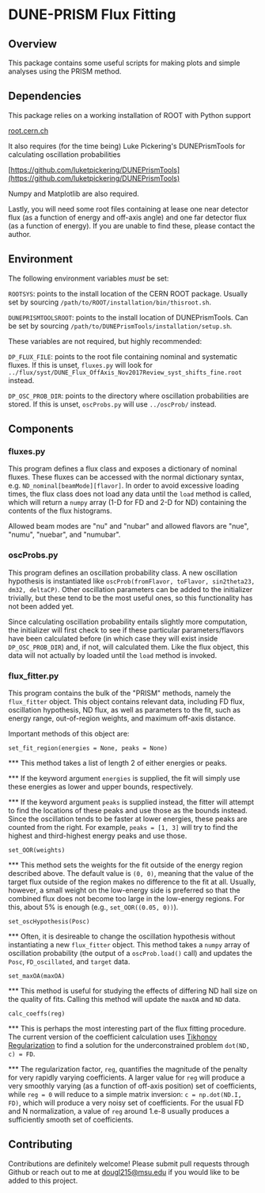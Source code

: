# DUNE-PRISM Flux Fitting

## Overview

This package contains some useful scripts for making plots and simple analyses using the PRISM method.

## Dependencies

This package relies on a working installation of ROOT with Python support

[root.cern.ch](root.cern.ch)

It also requires (for the time being) Luke Pickering's DUNEPrismTools for calculating oscillation probabilities

[https://github.com/luketpickering/DUNEPrismTools](https://github.com/luketpickering/DUNEPrismTools)

Numpy and Matplotlib are also required.

Lastly, you will need some root files containing at lease one near detector flux (as a function of energy and off-axis angle) and one far detector flux (as a function of energy).  If you are unable to find these, please contact the author.

## Environment

The following environment variables *must* be set:

`ROOTSYS`: points to the install location of the CERN ROOT package.  Usually set by sourcing `/path/to/ROOT/installation/bin/thisroot.sh`.

`DUNEPRISMTOOLSROOT`: points to the install location of DUNEPrismTools.  Can be set by sourcing `/path/to/DUNEPrismTools/installation/setup.sh`.

These variables are not required, but highly recommended:

`DP_FLUX_FILE`: points to the root file containing nominal and systematic fluxes.  If this is unset, `fluxes.py` will look for `../flux/syst/DUNE_Flux_OffAxis_Nov2017Review_syst_shifts_fine.root` instead.

`DP_OSC_PROB_DIR`: points to the directory where oscillation probabilities are stored.  If this is unset, `oscProbs.py` will use `../oscProb/` instead.

## Components

### fluxes.py

This program defines a flux class and exposes a dictionary of nominal fluxes.  These fluxes can be accessed with the normal dictionary syntax, e.g. `ND_nominal[beamMode][flavor]`.  In order to avoid excessive loading times, the flux class does not load any data until the `load` method is called, which will return a `numpy` array (1-D for FD and 2-D for ND) containing the contents of the flux histograms.

Allowed beam modes are "nu" and "nubar" and allowed flavors are "nue", "numu", "nuebar", and "numubar".

### oscProbs.py

This program defines an oscillation probability class.  A new oscillation hypothesis is instantiated like `oscProb(fromFlavor, toFlavor, sin2theta23, dm32, deltaCP)`.  Other oscillation parameters can be added to the initializer trivially, but these tend to be the most useful ones, so this functionality has not been added yet.

Since calculating oscillation probability entails slightly more computation, the initializer will first check to see if these particular parameters/flavors have been calculated before (in which case they will exist inside `DP_OSC_PROB_DIR`) and, if not, will calculated them.  Like the flux object, this data will not actually by loaded until the `load` method is invoked.

### flux_fitter.py

This program contains the bulk of the "PRISM" methods, namely the `flux_fitter` object.  This object contains relevant data, including FD flux, oscillation hypothesis, ND flux, as well as parameters to the fit, such as energy range, out-of-region weights, and maximum off-axis distance.

Important methods of this object are:

`set_fit_region(energies = None, peaks = None)`

*** This method takes a list of length 2 of either energies or peaks.

*** If the keyword argument `energies` is supplied, the fit will simply use these energies as lower and upper bounds, respectively.

*** If the keyword argument `peaks` is supplied instead, the fitter will attempt to find the locations of these peaks and use those as the bounds instead.  Since the oscillation tends to be faster at lower energies, these peaks are counted from the right.  For example, `peaks = [1, 3]` will try to find the highest and third-highest energy peaks and use those.

`set_OOR(weights)`

*** This method sets the weights for the fit outside of the energy region described above.  The default value is `(0, 0)`, meaning that the value of the target flux outside of the region makes no difference to the fit at all.  Usually, however, a small weight on the low-energy side is preferred so that the combined flux does not become too large in the low-energy regions.  For this, about 5% is enough (e.g., `set_OOR((0.05, 0))`).

`set_oscHypothesis(Posc)`

*** Often, it is desireable to change the oscillation hypothesis without instantiating a new `flux_fitter` object.  This method takes a `numpy` array of oscillation probability (the output of a `oscProb.load()` call) and updates the `Posc`, `FD_oscillated`, and `target` data.

`set_maxOA(maxOA)`

*** This method is useful for studying the effects of differing ND hall size on the quality of fits.  Calling this method will update the `maxOA` and `ND` data.

`calc_coeffs(reg)`

*** This is perhaps the most interesting part of the flux fitting procedure.  The current version of the coefficient calculation uses [Tikhonov Regularization](https://en.wikipedia.org/wiki/Tikhonov_regularization) to find a solution for the underconstrained problem `dot(ND, c) = FD`.

*** The regularization factor, `reg`, quantifies the magnitude of the penalty for very rapidly varying coefficients.  A larger value for `reg` will produce a very smoothly varying (as a function of off-axis position) set of coefficients, while `reg = 0` will reduce to a simple matrix inversion: `c = np.dot(ND.I, FD)`, which will produce a very noisy set of coefficients.  For the usual FD and N normalization, a value of `reg` around 1.e-8 usually produces a sufficiently smooth set of coefficients.

## Contributing

Contributions are definitely welcome!  Please submit pull requests through Github or reach out to me at dougl215@msu.edu if you would like to be added to this project.
